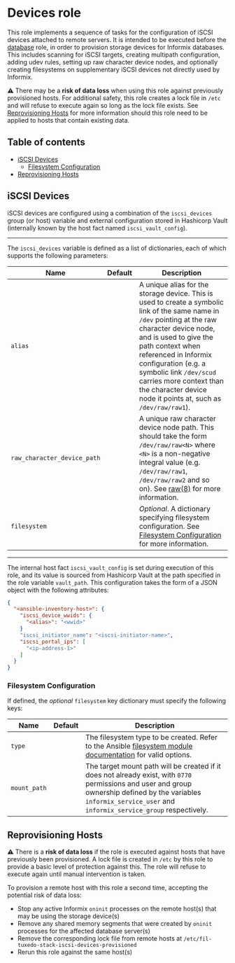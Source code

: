 # Devices role

This role implements a sequence of tasks for the configuration of iSCSI devices attached to remote servers. It is intended to be executed before the [database](/roles/database/README.md) role, in order to provision storage devices for Informix databases. This includes scanning for iSCSI targets, creating multipath configuration, adding udev rules, setting up raw character device nodes, and optionally creating filesystems on supplementary iSCSI devices not directly used by Informix.

:warning: There may be a **risk of data loss** when using this role against previously provisioned hosts. For additional safety, this role creates a lock file in `/etc` and will refuse to execute again so long as the lock file exists. See [Reprovisioning Hosts](#reprovisioning-hosts) for more information should this role need to be applied to hosts that contain existing data.

## Table of contents

* [iSCSI Devices][1]
  * [Filesystem Configuration][2]
* [Reprovisioning Hosts][3]

[1]: #iscsi-devices
[2]: #filesystem-configuration
[3]: #reprovisioning-hosts

## iSCSI Devices

iSCSI devices are configured using a combination of the `iscsi_devices` group (or host) variable and external configuration stored in Hashicorp Vault (internally known by the host fact named `iscsi_vault_config`).

---

The `iscsi_devices` variable is defined as a list of dictionaries, each of which supports the following parameters:

| Name                        | Default | Description                                                                           |
|-----------------------------|---------|---------------------------------------------------------------------------------------|
| `alias`                     |         | A unique alias for the storage device. This is used to create a symbolic link of the same name in `/dev` pointing at the raw character device node, and is used to give the path context when referenced in Informix configuration (e.g. a symbolic link `/dev/scud` carries more context than the character device node it points at, such as `/dev/raw/raw1`). |
| `raw_character_device_path` |         | A unique raw character device node path. This should take the form `/dev/raw/raw<N>` where `<N>` is a non-negative integral value (e.g. `/dev/raw/raw1`, `/dev/raw/raw2` and so on). See [raw(8)](https://www.man7.org/linux/man-pages/man8/raw.8.html) for more information. |
| `filesystem`                |         | _Optional_. A dictionary specifying filesystem configuration. See [Filesystem Configuration][2] for more information. |

---

The internal host fact `iscsi_vault_config` is set during execution of this role, and its value is sourced from Hashicorp Vault at the path specified in the role variable `vault_path`. This configuration takes the form of a JSON object with the following attributes:

```json
{
  "<ansible-inventory-host>": {
    "iscsi_device_wwids": {
      "<alias>": "<wwid>"
    }
    "iscsi_initiator_name": "<iscsi-initiator-name>",
    "iscsi_portal_ips": [
      "<ip-address-1>"
    ]
  }
}
```

### Filesystem Configuration

If defined, the _optional_ `filesystem` key dictionary must specify the following keys:

| Name         | Default | Description                                                                           |
|--------------|---------|---------------------------------------------------------------------------------------|
| `type`       |         | The filesystem type to be created. Refer to the Ansible [filesystem module documentation](https://docs.ansible.com/ansible/latest/collections/community/general/filesystem_module.html) for valid options. |
| `mount_path` |         | The target mount path will be created if it does not already exist, with `0770` permissions and user and group ownership defined by the variables `informix_service_user` and `informix_service_group` respectively. | 

## Reprovisioning Hosts

:warning: There is a **risk of data loss** if the role is executed against hosts that have previously been provisioned. A lock file is created in `/etc` by this role to provide a basic level of protection against this. The role will refuse to execute again until manual intervention is taken.

To provision a remote host with this role a second time, accepting the potential risk of data loss:

* Stop any active Informix `oninit` processes on the remote host(s) that may be using the storage device(s)
* Remove any shared memory segments that were created by `oninit` processes for the affected database server(s)
* Remove the corresponding lock file from remote hosts at `/etc/fil-tuxedo-stack-iscsi-devices-provisioned`
* Rerun this role against the same host(s)

